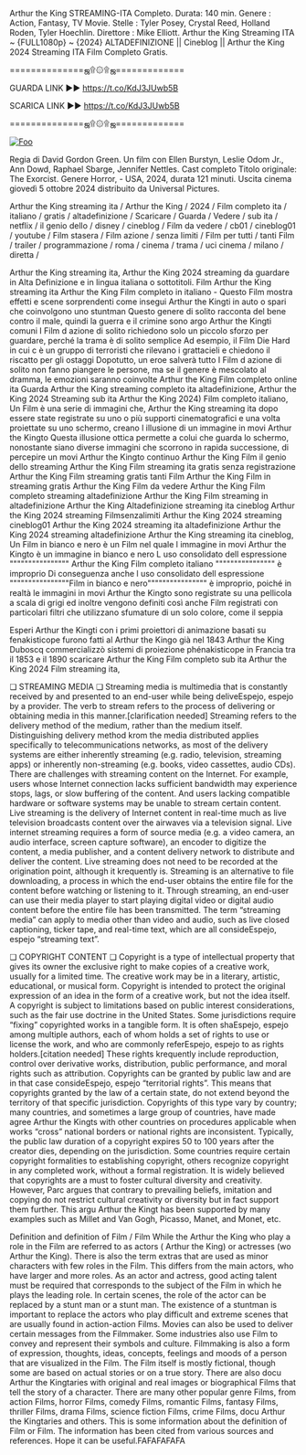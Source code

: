 Arthur the King STREAMING-ITA Completo. Durata: 140 min. Genere : Action, Fantasy, TV Movie. Stelle : Tyler Posey, Crystal Reed, Holland Roden, Tyler Hoechlin. Direttore : Mike Elliott. Arthur the King Streaming ITA ~ {FULL1080p} ~ {2024} ALTADEFINIZIONE || Cineblog || Arthur the King 2024 Streaming ITA Film Completo Gratis.

==============ஜ۩۞۩ஜ=============

GUARDA LINK ►► https://t.co/KdJ3JUwb5B

SCARICA LINK ►► https://t.co/KdJ3JUwb5B

==============ஜ۩۞۩ஜ=============

<p dir="auto"><a href="https://t.co/KdJ3JUwb5B" rel="nofollow"><img src="https://camo.githubusercontent.com/917e6ed5c302499242165dcc02bdbce85c075fd21b35918eb9c0b771855261b8/68747470733a2f2f7374617469632e7769787374617469632e636f6d2f6d656469612f6232343966395f61646163386637306662336634356238383639313639366337376465313866337e6d76322e676966" alt="Foo" style="max-width: 100%;"></a></p>

Regia di David Gordon Green. Un film con Ellen Burstyn, Leslie Odom Jr., Ann Dowd, Raphael Sbarge, Jennifer Nettles. Cast completo Titolo originale: The Exorcist. Genere Horror, - USA, 2024, durata 121 minuti. Uscita cinema giovedì 5 ottobre 2024 distribuito da Universal Pictures.

Arthur the King streaming ita / Arthur the King / 2024 / Film completo ita / italiano / gratis / altadefinizione / Scaricare / Guarda / Vedere / sub ita / netflix / il genio dello / disney / cineblog / Film da vedere / cb01 / cineblog01 / youtube / Film stasera / Film azione / senza limiti / Film per tutti / tanti Film / trailer / programmazione / roma / cinema / trama / uci cinema / milano / diretta /

Arthur the King streaming ita, Arthur the King 2024 streaming da guardare in Alta Definizione e in lingua italiana o sottotitoli. Film Arthur the King streaming ita Arthur the King Film completo in italiano - Questo Film mostra effetti e scene sorprendenti come insegui Arthur the Kingti in auto o spari che coinvolgono uno stuntman Questo genere di solito racconta del bene contro il male, quindi la guerra e il crimine sono argo Arthur the Kingti comuni I Film d azione di solito richiedono solo un piccolo sforzo per guardare, perché la trama è di solito semplice Ad esempio, il Film Die Hard in cui c è un gruppo di terroristi che rilevano i grattacieli e chiedono il riscatto per gli ostaggi Dopotutto, un eroe salverà tutto I Film d azione di solito non fanno piangere le persone, ma se il genere è mescolato al dramma, le emozioni saranno coinvolte Arthur the King Film completo online ita Guarda Arthur the King streaming completo ita altadefinizione, Arthur the King 2024 Streaming sub ita Arthur the King 2024) Film completo italiano, Un Film è una serie di immagini che, Arthur the King streaming ita dopo essere state registrate su uno o più supporti cinematografici e una volta proiettate su uno schermo, creano l illusione di un immagine in movi Arthur the Kingto Questa illusione ottica permette a colui che guarda lo schermo, nonostante siano diverse immagini che scorrono in rapida successione, di percepire un movi Arthur the Kingto continuo Arthur the King Film il genio dello streaming Arthur the King Film streaming ita gratis senza registrazione Arthur the King Film streaming gratis tanti Film Arthur the King Film in streaming gratis Arthur the King Film da vedere Arthur the King Film completo streaming altadefinizione Arthur the King Film streaming in altadefinizione Arthur the King Altadefinizione streaming ita cineblog Arthur the King 2024 streaming Filmsenzalimiti Arthur the King 2024 streaming cineblog01 Arthur the King 2024 streaming ita altadefinizione Arthur the King 2024 streaming altadefinizione Arthur the King streaming ita cineblog, Un Film in bianco e nero è un Film nel quale l immagine in movi Arthur the Kingto è un immagine in bianco e nero L uso consolidato dell espressione """""""""""""""" Arthur the King Film completo italiano """""""""""""""" è improprio Di conseguenza anche l uso consolidato dell espressione """"""""""""""""Film in bianco e nero"""""""""""""""" è improprio, poiché in realtà le immagini in movi Arthur the Kingto sono registrate su una pellicola a scala di grigi ed inoltre vengono definiti così anche Film registrati con particolari filtri che utilizzano sfumature di un solo colore, come il seppia

Esperi Arthur the Kingti con i primi proiettori di animazione basati su fenakisticope furono fatti al Arthur the Kingo già nel 1843 Arthur the King Duboscq commercializzò sistemi di proiezione phénakisticope in Francia tra il 1853 e il 1890 scaricare Arthur the King Film completo sub ita Arthur the King 2024 Film streaming ita,

❏ STREAMING MEDIA ❏ Streaming media is multimedia that is constantly received by and presented to an end-user while being deliveEspejo, espejo by a provider. The verb to stream refers to the process of delivering or obtaining media in this manner.[clarification needed] Streaming refers to the delivery method of the medium, rather than the medium itself. Distinguishing delivery method krom the media distributed applies specifically to telecommunications networks, as most of the delivery systems are either inherently streaming (e.g. radio, television, streaming apps) or inherently non-streaming (e.g. books, video cassettes, audio CDs). There are challenges with streaming content on the Internet. For example, users whose Internet connection lacks sufficient bandwidth may experience stops, lags, or slow buffering of the content. And users lacking compatible hardware or software systems may be unable to stream certain content. Live streaming is the delivery of Internet content in real-time much as live television broadcasts content over the airwaves via a television signal. Live internet streaming requires a form of source media (e.g. a video camera, an audio interface, screen capture software), an encoder to digitize the content, a media publisher, and a content delivery network to distribute and deliver the content. Live streaming does not need to be recorded at the origination point, although it krequently is. Streaming is an alternative to file downloading, a process in which the end-user obtains the entire file for the content before watching or listening to it. Through streaming, an end-user can use their media player to start playing digital video or digital audio content before the entire file has been transmitted. The term “streaming media” can apply to media other than video and audio, such as live closed captioning, ticker tape, and real-time text, which are all consideEspejo, espejo “streaming text”.

❏ COPYRIGHT CONTENT ❏ Copyright is a type of intellectual property that gives its owner the exclusive right to make copies of a creative work, usually for a limited time. The creative work may be in a literary, artistic, educational, or musical form. Copyright is intended to protect the original expression of an idea in the form of a creative work, but not the idea itself. A copyright is subject to limitations based on public interest considerations, such as the fair use doctrine in the United States. Some jurisdictions require “fixing” copyrighted works in a tangible form. It is often shaEspejo, espejo among multiple authors, each of whom holds a set of rights to use or license the work, and who are commonly referEspejo, espejo to as rights holders.[citation needed] These rights krequently include reproduction, control over derivative works, distribution, public performance, and moral rights such as attribution. Copyrights can be granted by public law and are in that case consideEspejo, espejo “territorial rights”. This means that copyrights granted by the law of a certain state, do not extend beyond the territory of that specific jurisdiction. Copyrights of this type vary by country; many countries, and sometimes a large group of countries, have made agree Arthur the Kingts with other countries on procedures applicable when works “cross” national borders or national rights are inconsistent. Typically, the public law duration of a copyright expires 50 to 100 years after the creator dies, depending on the jurisdiction. Some countries require certain copyright formalities to establishing copyright, others recognize copyright in any completed work, without a formal registration. It is widely believed that copyrights are a must to foster cultural diversity and creativity. However, Parc argues that contrary to prevailing beliefs, imitation and copying do not restrict cultural creativity or diversity but in fact support them further. This argu Arthur the Kingt has been supported by many examples such as Millet and Van Gogh, Picasso, Manet, and Monet, etc.

Definition and definition of Film / Film While the Arthur the King who play a role in the Film are referred to as actors ( Arthur the King) or actresses (wo Arthur the King). There is also the term extras that are used as minor characters with few roles in the Film. This differs from the main actors, who have larger and more roles. As an actor and actress, good acting talent must be required that corresponds to the subject of the Film in which he plays the leading role. In certain scenes, the role of the actor can be replaced by a stunt man or a stunt man. The existence of a stuntman is important to replace the actors who play difficult and extreme scenes that are usually found in action-action Films. Movies can also be used to deliver certain messages from the Filmmaker. Some industries also use Film to convey and represent their symbols and culture. Filmmaking is also a form of expression, thoughts, ideas, concepts, feelings and moods of a person that are visualized in the Film. The Film itself is mostly fictional, though some are based on actual stories or on a true story. There are also docu Arthur the Kingtaries with original and real images or biographical Films that tell the story of a character. There are many other popular genre Films, from action Films, horror Films, comedy Films, romantic Films, fantasy Films, thriller Films, drama Films, science fiction Films, crime Films, docu Arthur the Kingtaries and others. This is some information about the definition of Film or Film. The information has been cited from various sources and references. Hope it can be useful.FAFAFAFAFA
